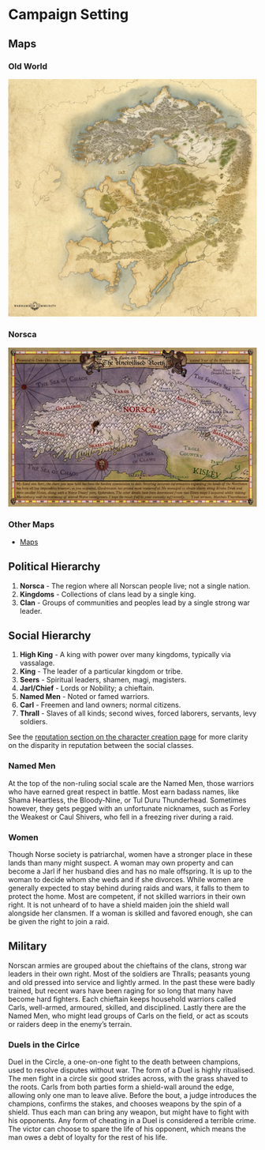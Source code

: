 # Campaign Setting

## Maps

### Old World
![Old World](resources/maps/old-world.jpg)

### Norsca
![Norsca](resources/maps/map-norsca-factions.jpg)

### Other Maps
- [Maps](resources/maps)


## Political Hierarchy
1. **Norsca** - The region where all Norscan people live; not a single nation.
1. **Kingdoms** - Collections of clans lead by a single king.
1. **Clan** - Groups of communities and peoples lead by a single strong war leader.


## Social Hierarchy
1. **High King** - A king with power over many kingdoms, typically via vassalage.
1. **King** - The leader of a particular kingdom or tribe.
1. **Seers** - Spiritual leaders, shamen, magi, magisters.
1. **Jarl/Chief** - Lords or Nobility; a chieftain. 
1. **Named Men** - Noted or famed warriors.
1. **Carl** - Freemen and land owners; normal citizens.
1. **Thrall** - Slaves of all kinds; second wives, forced laborers, servants, levy soldiers.

See the [reputation section on the character creation page](character-creation.md#reputation) for more clarity on the disparity in reputation between the social classes.

### Named Men
At the top of the non-ruling social scale are the Named Men, those warriors who have earned great respect in battle. Most earn badass names, like Shama Heartless, the Bloody-Nine, or Tul Duru Thunderhead. Sometimes however, they gets pegged with an unfortunate nicknames, such as Forley the Weakest or Caul Shivers, who fell in a freezing river during a raid.

### Women
Though Norse society is patriarchal, women have a stronger place in these lands than many might suspect. A woman may own property and can become a Jarl if her husband dies and has no male offspring. It is up to the woman to decide whom she weds and if she divorces. While women are generally expected to stay behind during raids and wars, it falls to them to protect the home. Most are competent, if not skilled warriors in their own right. It is not unheard of to have a shield maiden join the shield wall alongside her clansmen. If a woman is skilled and favored enough, she can be given the right to join a raid.


## Military
Norscan armies are grouped about the chieftains of the clans, strong war leaders in their own right. Most of the soldiers are Thralls; peasants young and old pressed into service and lightly armed. In the past these were badly trained, but recent wars have been raging for so long that many have become hard fighters. Each chieftain keeps household warriors called Carls, well-armed, armoured, skilled, and disciplined. Lastly there are the Named Men, who might lead groups of Carls on the field, or act as scouts or raiders deep in the enemy’s terrain.

### Duels in the Cirlce
Duel in the Circle, a one-on-one fight to the death between champions, used to resolve disputes without war. The form of a Duel is highly ritualised. The men fight in a circle six good strides across, with the grass shaved to the roots. Carls from both parties form a shield-wall around the edge, allowing only one man to leave alive. Before the bout, a judge introduces the champions, confirms the stakes, and chooses weapons by the spin of a shield. Thus each man can bring any weapon, but might have to fight with his opponents. Any form of cheating in a Duel is considered a terrible crime. The victor can choose to spare the life of his opponent, which means the man owes a debt of loyalty for the rest of his life.
